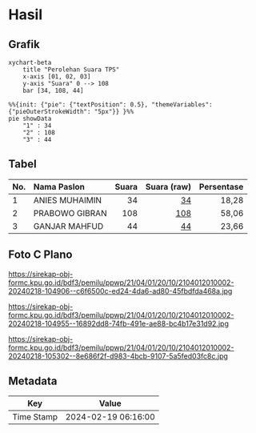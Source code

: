 # Hasil

## Grafik

```mermaid
xychart-beta
    title "Perolehan Suara TPS"
    x-axis [01, 02, 03]
    y-axis "Suara" 0 --> 108
    bar [34, 108, 44]
```

```mermaid
%%{init: {"pie": {"textPosition": 0.5}, "themeVariables": {"pieOuterStrokeWidth": "5px"}} }%%
pie showData
    "1" : 34
    "2" : 108
    "3" : 44
```

## Tabel

| No. | Nama Paslon    | Suara | Suara (raw) | Persentase |
|:--- |:-------------- | -----:| -----------:| ----------:|
| 1   | ANIES MUHAIMIN | 34    | [34][p-1]   | 18,28      |
| 2   | PRABOWO GIBRAN | 108   | [108][p-2]  | 58,06      |
| 3   | GANJAR MAHFUD  | 44    | [44][p-3]   | 23,66      |


[p-1]: https://github.com/gigit-pemilu/pemilu-2024-21-kepulauan-riau/blob/main/pilpres/hitung-suara/sub/21-kepulauan-riau/sub/04-lingga/sub/01-singkep/sub/2010-batu-kacang/sub/002-tps/sub/paslon-1.txt
[p-2]: https://github.com/gigit-pemilu/pemilu-2024-21-kepulauan-riau/blob/main/pilpres/hitung-suara/sub/21-kepulauan-riau/sub/04-lingga/sub/01-singkep/sub/2010-batu-kacang/sub/002-tps/sub/paslon-2.txt
[p-3]: https://github.com/gigit-pemilu/pemilu-2024-21-kepulauan-riau/blob/main/pilpres/hitung-suara/sub/21-kepulauan-riau/sub/04-lingga/sub/01-singkep/sub/2010-batu-kacang/sub/002-tps/sub/paslon-3.txt

## Foto C Plano

https://sirekap-obj-formc.kpu.go.id/bdf3/pemilu/ppwp/21/04/01/20/10/2104012010002-20240218-104906--c6f6500c-ed24-4da6-ad80-45fbdfda468a.jpg

https://sirekap-obj-formc.kpu.go.id/bdf3/pemilu/ppwp/21/04/01/20/10/2104012010002-20240218-104955--16892dd8-74fb-491e-ae88-bc4b17e31d92.jpg

https://sirekap-obj-formc.kpu.go.id/bdf3/pemilu/ppwp/21/04/01/20/10/2104012010002-20240218-105302--8e686f2f-d983-4bcb-9107-5a5fed03fc8c.jpg


## Metadata

| Key        | Value               |
| ---------- | ------------------- |
| Time Stamp | 2024-02-19 06:16:00 |



